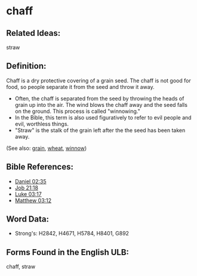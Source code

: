 # chaff

## Related Ideas:

straw

## Definition:

Chaff is a dry protective covering of a grain seed. The chaff is not good for food, so people separate it from the seed and throw it away.

* Often, the chaff is separated from the seed by throwing the heads of grain up into the air. The wind blows the chaff away and the seed falls on the ground. This process is called "winnowing."
* In the Bible, this term is also used figuratively to refer to evil people and evil, worthless things.
* "Straw" is the stalk of the grain left after the the seed has been taken away.

(See also: [grain](../other/grain.md), [wheat](../other/wheat.md), [winnow](../other/winnow.md))

## Bible References:

* [Daniel 02:35](rc://en/tn/help/dan/02/35)
* [Job 21:18](rc://en/tn/help/job/21/18)
* [Luke 03:17](rc://en/tn/help/luk/03/17)
* [Matthew 03:12](rc://en/tn/help/mat/03/12)

## Word Data:

* Strong's: H2842, H4671, H5784, H8401, G892

## Forms Found in the English ULB:

chaff, straw
